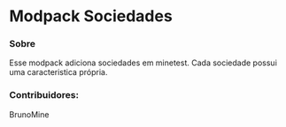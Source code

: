 Modpack Sociedades
==================

### Sobre
Esse modpack adiciona sociedades em minetest.
Cada sociedade possui uma caracteristica própria.

### Contribuidores:
BrunoMine
